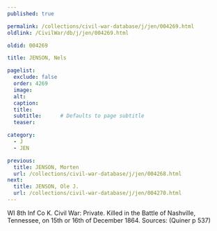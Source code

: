 ```yaml
---
published: true

permalink: /collections/civil-war-database/j/jen/004269.html
oldlink: /CivilWar/db/j/jen/004269.html

oldid: 004269

title: JENSON, Nels

pagelist:
  exclude: false
  order: 4269
  image: 
  alt:
  caption:
  title:
  subtitle:      # Defaults to page subtitle
  teaser:

category: 
  - J 
  - JEN

previous:
  title: JENSON, Morten
  url: /collections/civil-war-database/j/jen/004268.html  
next:
  title: JENSON, Ole J.
  url: /collections/civil-war-database/j/jen/004270.html   
---
```

WI 8th Inf Co K. Civil War: Private. Killed in the Battle of Nashville, Tennessee, on 15th or 16th of December 1864. Sources: (Quiner p 537)